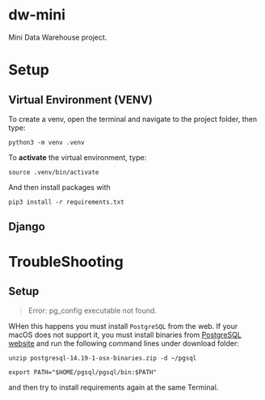# dw-mini

Mini Data Warehouse project.

# Setup

## Virtual Environment (VENV)

To create a venv, open the terminal and navigate to the project folder, then type:

```
python3 -m venv .venv
```

To **activate** the virtual environment, type:

```
source .venv/bin/activate
```

And then install packages with

```
pip3 install -r requirements.txt
```

## Django

# TroubleShooting

## Setup

> Error: pg_config executable not found.

WHen this happens you must install `PostgreSQL` from the web. If your macOS does not support it, you must install binaries from [PostgreSQL website](https://www.enterprisedb.com/download-postgresql-binaries) and run the following command lines under download folder:

```
unzip postgresql-14.19-1-osx-binaries.zip -d ~/pgsql

export PATH="$HOME/pgsql/pgsql/bin:$PATH"
```

and then try to install requirements again at the same Terminal.
